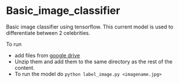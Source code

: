 # Basic_image_classifier
Basic image classifier using tensorflow. 
This current model is used to differentiate between 2 celebrities.

To run 
* add files from [google drive](https://drive.google.com/file/d/1N0hOM0FD9hhB16kiZM4RNLLo--IVz2t9/view?usp=sharing)
* Unzip them and add them to the same directory as the rest of the content.
* To run the model do ```python label_image.py <imagename.jpg>```
